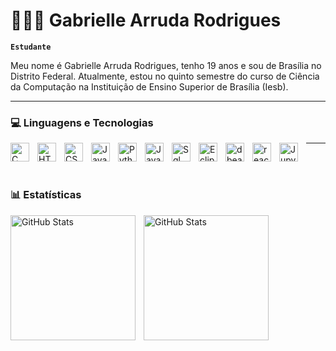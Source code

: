 # 👩🏻‍💻 Gabrielle Arruda Rodrigues

**`Estudante`**

Meu nome é Gabrielle Arruda Rodrigues, tenho 19 anos e sou de Brasília no Distrito Federal. Atualmente, estou no quinto semestre do curso de Ciência da Computação na Instituição de Ensino Superior de Brasília (Iesb). 

---
### 💻 Linguagens e Tecnologias

<img 
    align = "left"
    alt = "C"
    title = "C"
    width = "30px"
    style = "padding-right: 10px"
    src="https://cdn.jsdelivr.net/gh/devicons/devicon@latest/icons/c/c-original.svg" 
/>

<img 
    align = "left"
    alt = "HTML"
    title = "HTML"
    width = "30px"
    style = "padding-right: 10px"
    src="https://cdn.jsdelivr.net/gh/devicons/devicon@latest/icons/html5/html5-original.svg" 
/>

<img 
    align = "left"
    alt = "CSS"
    title = "CSS"
    width = "30px"
    style = "padding-right: 10px"
    src="https://cdn.jsdelivr.net/gh/devicons/devicon@latest/icons/css3/css3-original.svg" 
/>

<img 
    align = "left"
    alt = "JavaScript"
    title = "JavaScript"
    width = "30px"
    style = "padding-right: 10px"
    src="https://cdn.jsdelivr.net/gh/devicons/devicon@latest/icons/javascript/javascript-original.svg" 
/>

<img 
    align = "left"
    alt = "Python"
    title = "Python"
    width = "30px"
    style = "padding-right: 10px"
    src="https://cdn.jsdelivr.net/gh/devicons/devicon@latest/icons/python/python-original.svg" 
/>

<img 
    align = "left"
    alt = "Java"
    title = "Java"
    width = "30px"
    style = "padding-right: 10px"
    src="https://cdn.jsdelivr.net/gh/devicons/devicon@latest/icons/java/java-original.svg" 
/>

<img 
    align = "left"
    alt = "Sql"
    title = "Sql"
    width = "30px"
    style = "padding-right: 10px"
    src="https://cdn.jsdelivr.net/gh/devicons/devicon@latest/icons/azuresqldatabase/azuresqldatabase-original.svg"
/>

<img 
    align = "left"
    alt = "Eclipse"
    title = "Eclipse"
    width = "30px"
    style = "padding-right: 10px"
    src="https://cdn.jsdelivr.net/gh/devicons/devicon@latest/icons/eclipse/eclipse-original.svg" 
/>

<img 
    align = "left"
    alt = "dbeaver"
    title = "dbeaver"
    width = "30px"
    style = "padding-right: 10px"
    src="https://cdn.jsdelivr.net/gh/devicons/devicon@latest/icons/dbeaver/dbeaver-original.svg" 
/>

<img 
    align = "left"
    alt = "react"
    title = "react"
    width = "30px"
    style = "padding-right: 10px"
    src="https://cdn.jsdelivr.net/gh/devicons/devicon@latest/icons/react/react-original.svg" 
/>

<img 
    align = "left"
    alt = "Jupyter Notebook"
    title = "Jupyter Notebook"
    width = "30px"
    style = "padding-right: 10px"
    src="https://cdn.jsdelivr.net/gh/devicons/devicon@latest/icons/jupyter/jupyter-original.svg" 
/>

---
<br/>
<br/>

### 📊 Estatísticas

<p>
  <img 
    align="left" 
    alt="GitHub Stats" 
    height="200" 
    style="padding-right: 10px;" 
    src="https://github-readme-stats.vercel.app/api?username=gabzbiriba&show_icons=true&theme=monokai&include_all_commits=true&locale=pt-br" 
  />

<img 
      align="left" 
      alt="GitHub Stats" 
      height="200" 
      src="https://github-readme-stats.vercel.app/api/top-langs/?username=gabzbiriba&theme=monokai&layout=compact&custom_title=Tecnologias&langs_count=9" 
  />

</p>
